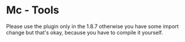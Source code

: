 # Mc - Tools

Please use the plugin only in the 1.8.7 otherwise you have some import change but that's okay, because you have to compile it yourself.
